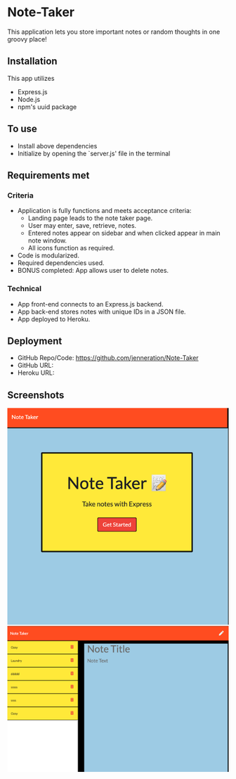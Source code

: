 # Note-Taker
This application lets you store important notes or random thoughts in one groovy place!


## Installation
This app utilizes
- Express.js
- Node.js
- npm's uuid package

## To use
- Install above dependencies
- Initialize by opening the `server.js' file in the terminal

## Requirements met
### Criteria
- Application is fully functions and meets acceptance criteria:
    - Landing page leads to the note taker page.
    - User may enter, save, retrieve, notes.
    - Entered notes appear on sidebar and when clicked appear in main note window.
    - All icons function as required.
- Code is modularized.
- Required dependencies used.
- BONUS completed: App allows user to delete notes.

### Technical
- App front-end connects to an Express.js backend.
- App back-end stores notes with unique IDs in a JSON file.
- App deployed to Heroku.

## Deployment
- GitHub Repo/Code: https://github.com/jenneration/Note-Taker
- GitHub URL:
- Heroku URL:

## Screenshots

![NoteTake Homepage](./public/assets/note-taker-1.png) ![NoteTake Notes page](./public/assets/note-taker-2.png)